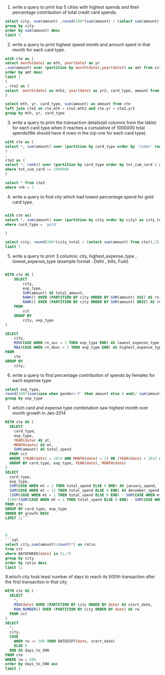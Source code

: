 1. write a query to print top 5 cities with highest spends and their percentage contribution of total credit card spends.

```sql
select city, sum(amount) ,round(100*(sum(amount) / (select sum(amount) from cct)),2) as per_contribution from cct 
group by city
order by sum(amount) desc
limit 5
```

2. write a query to print highest spend month and amount spent in that month for each card type.

```sql
with cte as (
select month(date) as mth, year(date) as yr
,sum(amount) over (partition by month(date),year(date)) as amt from cct
order by amt desc 
limit 1
) 
, cte2 as (
select  month(date) as mth2, year(date) as yr2, card_type, amount from cct
)

select mth, yr, card_type, sum(amount) as amount from cte 
left join cte2 on cte.mth = cte2.mth2 and cte.yr = cte2.yr2
group by mth, yr, card_type
```

3. write a query to print the transaction details(all columns from the table) for each card type when it reaches a cumulative of 1000000 total spends(We should have 4 rows in the o/p one for each card type).


```sql
with cte as (
select *, sum(amount) over (partition by card_type order by 'index' rows between unbounded preceding and current row ) as tot_cum_card from cct
)
,
cte2 as (
select *, rank() over (partition by card_type order by tot_cum_card ) as rnk from cte
where tot_cum_card >= 1000000
)

select * from cte2 
where rnk = 1
```


4. write a query to find city which had lowest percentage spend for gold card type.

```sql

with cte as(
select *, sum(amount) over (partition by city order by city) as city_total from cct
where card_type = 'gold'

)

select city, round(100*(city_total / (select sum(amount) from cte)),2) as percent from cte
limit 1
```

5. write a query to print 3 columns:  city, highest_expense_type , lowest_expense_type (example format : Delhi , bills, Fuel).

```sql

WITH cte AS (
    SELECT
        city,
        exp_type,
        SUM(amount) AS total_amount,
        RANK() OVER (PARTITION BY city ORDER BY SUM(amount) ASC) AS rn_asc,
        RANK() OVER (PARTITION BY city ORDER BY SUM(amount) DESC) AS rn_desc
    FROM
        cct
    GROUP BY
        city, exp_type
)

SELECT
    city,
    MIN(CASE WHEN rn_asc = 1 THEN exp_type END) AS lowest_expense_type,
    MAX(CASE WHEN rn_desc = 1 THEN exp_type END) AS highest_expense_type
FROM
    cte
GROUP BY
    city;
```


6. write a query to find percentage contribution of spends by females for each expense type

```sql
select exp_type,
round(100*(sum(case when gender='F' then amount else 0 end)/ sum(amount)),2) as percent_contribution from cct
group by exp_type
```
7. which card and expense type combination saw highest month over month growth in Jan-2014

```sql
WITH cte AS (
  SELECT
    card_type,
    exp_type,
    YEAR(date) AS yt,
    MONTH(date) AS mt,
    SUM(amount) AS total_spend
  FROM cct
  WHERE (YEAR(date) = 2014 AND MONTH(date) = 1) OR (YEAR(date) = 2013 AND MONTH(date) = 12) -- Filter for January 2014 and December 2013 data
  GROUP BY card_type, exp_type, YEAR(date), MONTH(date)
)
SELECT
  card_type,
  exp_type,
  SUM(CASE WHEN mt = 1 THEN total_spend ELSE 0 END) AS january_spend,
  SUM(CASE WHEN mt = 12 THEN total_spend ELSE 0 END) AS december_spend,
  (SUM(CASE WHEN mt = 1 THEN total_spend ELSE 0 END) - SUM(CASE WHEN mt = 12 THEN total_spend ELSE 0 END)) AS growth,
 (100*(SUM(CASE WHEN mt = 1 THEN total_spend ELSE 0 END) - SUM(CASE WHEN mt = 12 THEN total_spend ELSE 0 END)) / SUM(CASE WHEN mt = 12 THEN total_spend ELSE 0 END) ) as GrowthMOM
FROM cte
GROUP BY card_type, exp_type
ORDER BY growth DESC
LIMIT 1;```



8.
```sql
select city,sum(amount)/count(*) as ratio
from cct
where DAYOFWEEK(date) in (1,7)
group by city
order by ratio desc
limit 1;
```


9.which city took least number of days to reach its 500th transaction after the first transaction in that city 



```sql
WITH cte AS (
  SELECT
    *,
    MIN(date) OVER (PARTITION BY city ORDER BY date) AS start_date,
    ROW_NUMBER() OVER (PARTITION BY city ORDER BY date) AS rw
  FROM cct
)
SELECT
  *,
  city,
  CASE
    WHEN rw <= 500 THEN DATEDIFF(date, start_date)
    ELSE 0
  END AS days_to_500
FROM cte
WHERE rw = 500
order by days_to_500 asc
limit 1
```